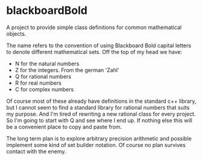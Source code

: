 # blackboardBold

A project to provide simple class definitions for common mathematical objects.

The name refers to the convention of using Blackboard Bold capital letters to denote different mathematical sets. Off the top of my head we have:

- N for the natural numbers
- Z for the integers. From the german 'Zahl'
- Q for rational numbers
- R for real numbers
- C for complex numbers

Of course most of these already have definitions in the standard c++ library, but I cannot seem to find a standard library for rational numbers that suits my purpose.
And I'm tired of rewriting a new rational class for every project. So I'm going to start with Q and see where I end up. If nothing else this will be a convenient place to copy and paste from.

The long term plan is to explore arbitrary precision arithmetic and possible implement some kind of set builder notation. Of course no plan survives contact with the enemy.
